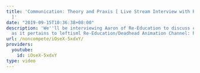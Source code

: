 ```yaml
---
title: 'Communication: Theory and Praxis [ Live Stream Interview with RE-EDUCATION
  ]'
date: "2019-09-15T10:36:38+08:00"
description: 'We''ll be interviewing Aaron of Re-Education to discuss communication
  as it pertains to leftisml Re-Education/Deadhead Animation Channel: https://www.youtube.com/channel/UC02Mk2QHR9myF3VMrVYbCAA'
url: /noncompete/iOseX-5xdxY/
providers:
  youtube:
    id: iOseX-5xdxY
type: video
---
```

